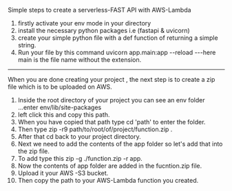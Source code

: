 Simple steps to create a serverless-FAST API with AWS-Lambda
1. firstly activate your env mode in your directory
2. install the necessary python packages i.e (fastapi & uvicorn)
3. create your simple python file with a def function of returning a simple string.
4. Run your file by this command uvicorn app.main:app --reload ---here main is the file name without the extension.
----------------------------------------------------------------------------------------------------------------------------------------------
When you are done creating your project , the next step is to create a zip file which is to be uploaded on AWS.
1. Inside the root directory of your project you can see an env folder ...enter env/lib/site-packages
2. left click this and copy this path.
3.  When you have copied that path type cd 'path' to enter the folder.
4. Then type zip -r9 path/to/root/of/project/function.zip .
5. After that cd back to your project directory.
6. Next we need to add the contents of the app folder so let's add that into the zip file.
7. To add type this zip -g ./function.zip -r app.
8. Now the contents of app folder are added in the fucntion.zip file.
9. Upload it your AWS -S3 bucket.
10. Then copy the path to your AWS-Lambda function you created.

